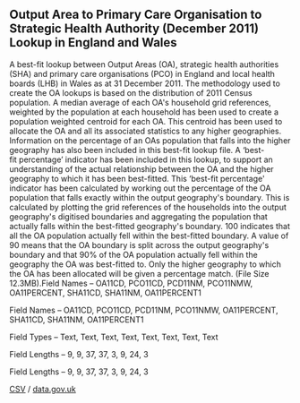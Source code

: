 ## Output Area to Primary Care Organisation to Strategic Health Authority (December 2011) Lookup in England and Wales

A best-fit lookup between Output Areas (OA), strategic health authorities (SHA) and primary care organisations (PCO) in England and local health boards (LHB) in Wales as at 31 December 2011. The methodology used to create the OA lookups is based on the distribution of 2011 Census population. A median average of each OA's household grid references, weighted by the population at each household has been used to create a population weighted centroid for each OA. This centroid has been used to allocate the OA and all its associated statistics to any higher geographies. Information on the percentage of an OAs population that falls into the higher geography has also been included in this best-fit lookup file. A ‘best-fit percentage’ indicator has been included in this lookup, to support an understanding of the actual relationship between the OA and the higher geography to which it has been best-fitted. This ‘best-fit percentage' indicator has been calculated by working out the percentage of the OA population that falls exactly within the output geography's boundary. This is calculated by plotting the grid references of the households into the output geography's digitised boundaries and aggregating the population that actually falls within the best-fitted geography's boundary. 100 indicates that all the OA population actually fell within the best-fitted boundary. A value of 90 means that the OA boundary is split across the output geography's boundary and that 90% of the OA population actually fell within the geography the OA was best-fitted to. Only the higher geography to which the OA has been allocated will be given a percentage match. (File Size 12.3MB).Field Names – OA11CD, PCO11CD, PCD11NM, PCO11NMW, OA11PERCENT, SHA11CD, SHA11NM, OA11PERCENT1

Field Names – OA11CD, PCO11CD, PCD11NM, PCO11NMW, OA11PERCENT, SHA11CD, SHA11NM, OA11PERCENT1

Field Types – Text, Text, Text,
Text, Text, Text, Text, Text

Field Lengths – 9, 9, 37, 37, 3, 9, 24, 3

Field Lengths – 9, 9, 37, 37, 3, 9, 24, 3

[CSV](csv/170.csv) / [data.gov.uk](https://data.gov.uk/dataset/b250b014-5411-42a4-9952-aff36a5511e3/output-area-to-primary-care-organisation-to-strategic-health-authority-december-2011-lookup-in-england-and-wales)

